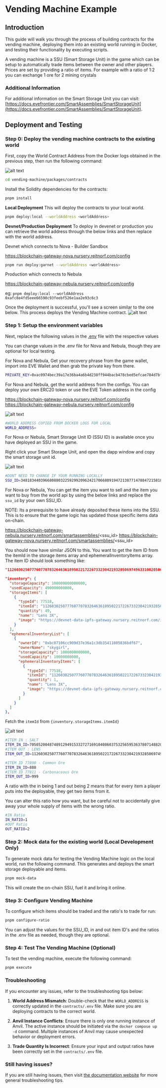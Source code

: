 # Vending Machine Example

## Introduction
This guide will walk you through the process of building contracts for the vending machine, deploying them into an existing world running in Docker, and testing their functionality by executing scripts.

A vending machine is a SSU (Smart Storage Unit) in the game which can be setup to automatically trade items between the owner and other players. Prices are set by providing a ratio of items. For example with a ratio of 1:2 you can exchange 1 ore for 2 mining crystals

### Additional Information

For additional information on the Smart Storage Unit you can visit: [https://docs.evefrontier.com/SmartAssemblies/SmartStorageUnit](https://docs.evefrontier.com/SmartAssemblies/SmartStorageUnit).

## Deployment and Testing
### Step 0: Deploy the vending machine contracts to the existing world 
First, copy the World Contract Address from the Docker logs obtained in the previous step, then run the following command:

![alt text](../readme-imgs/docker_deployment.png)

```bash
cd vending-machine/packages/contracts
```

Install the Solidity dependencies for the contracts:
```bash
pnpm install
```

**Local Deployment**
This will deploy the contracts to your local world.
```bash
pnpm deploy:local --worldAddress <worldAddress> 
```
**Devnet/Production Deployment**
To deploy in devenet or production you can retrieve the world address through the below links and then replace <worldAddress> with the world address. 

Devnet which connects to Nova - Builder Sandbox

https://blockchain-gateway-nova.nursery.reitnorf.com/config

```bash
pnpm run deploy:garnet --worldAddress <worldAddress> 
```

Production which connects to Nebula

https://blockchain-gateway-nebula.nursery.reitnorf.com/config 

eg: `pnpm deploy:local --worldAddress 0xafc8e4fd5eee66590c93feebf526e1aa2e93c6c3`

Once the deployment is successful, you'll see a screen similar to the one below. This process deploys the Vending Machine contract. 
![alt text](./readme-imgs/deployment.png)


### Step 1: Setup the environment variables 
Next, replace the following values in the [.env](./packages/contracts/.env) file with the respective values 

You can change values in the .env file for Nova and Nebula, though they are optional for local testing.

For Nova and Nebula, Get your recovery phrase from the game wallet, import into EVE Wallet and then grab the private key from there.

```bash
PRIVATE_KEY=0xac0974bec39a17e36ba4a6b4d238ff944bacb478cbed5efcae784d7bf4f2ff80
```

For Nova and Nebula, get the world address from the configs. You can deploy your own ERC20 token or use the EVE Token address in the config

https://blockchain-gateway-nova.nursery.reitnorf.com/config
https://blockchain-gateway-nebula.nursery.reitnorf.com/config

![alt text](../readme-imgs/worldAddress.png)

```bash
#WORLD ADDRESS COPIED FROM DOCKER LOGS FOR LOCAL
WORLD_ADDRESS=
```

For Nova or Nebula, Smart Storage Unit ID (SSU ID) is available once you have deployed an SSU in the game.

Right click your Smart Storage Unit, and open the dapp window and copy the smart storage unit id.

![alt text](../readme-imgs/ssuid.png)

```bash
#DONT NEED TO CHANGE IF YOUR RUNNING LOCALLY
SSU_ID=34818344039668088032259299209624217066809194721387714788472158182502870248994
```

For Nova or Nebula, You can get the item you want to sell and the item you want to buy from the world api by using the below links and replace the `ssu_id` by your own SSU_ID.

NOTE: Its a prerequisite to have already deposited these items into the SSU. This is to ensure that the game logic has updated those specific items data on-chain.

https://blockchain-gateway-nebula.nursery.reitnorf.com/smartassemblies/<ssu_id>
https://blockchain-gateway-nova.nursery.reitnorf.com/smartassemblies/<ssu_id>

You should now have similar JSON to this. You want to get the item ID from the itemId in the storage items array and ephemeralInventoryItems array. The item ID should look something like: 

```json
"112603025077760770783264636189502217226733230421932850697496331082050661822826"
```

```json
"inventory": {
  "storageCapacity": 100000000000000,
  "usedCapacity": 490000000000,
  "storageItems": [
    {
      "typeId": 77518,
      "itemId": "112603025077760770783264636189502217226733230421932850697496331082050661822826",
      "quantity": 49,
      "name": "Lens 3X",
      "image": "https://devnet-data-ipfs-gateway.nursery.reitnorf.com/ipfs/QmcQzTvz9Z4koU8pvBJL94HxHtLoPoB9wDnuRE278AdbmA"
    }
  ],
  "ephemeralInventoryList": [
    {
      "ownerId": "0xbc07106cc909d37e36a1c3db35411805836bdf67",
      "ownerName": "skygirl",
      "storageCapacity": 1000000000000,
      "usedCapacity": 10000000000,
      "ephemeralInventoryItems": [
        {
          "typeId": 77518,
          "itemId": "112603025077760770783264636189502217226733230421932850697496331082050661822826",
          "quantity": 1,
          "name": "Lens 3X",
          "image": "https://devnet-data-ipfs-gateway.nursery.reitnorf.com/ipfs/QmcQzTvz9Z4koU8pvBJL94HxHtLoPoB9wDnuRE278AdbmA"
        }
      ]
    }
  ]
},
```

Fetch the `itemId` from `{inventory.storageItems.itemId}`

![alt text](../readme-imgs/itemIds.png)

```bash
#ITEM IN : SALT
ITEM_IN_ID=70505200487489129491533272716910408603753256595363780714882065332876101173161
#ITEM OUT : LENS
ITEM_OUT_ID=112603025077760770783264636189502217226733230421932850697496331082050661822826
```

```bash
#ITEM ID 77800 - Common Ore
ITEM_IN_ID=888
#ITEM ID 77811 - Carbonaceous Ore
ITEM_OUT_ID=999
```

A ratio with the in being 1 and out being 2 means that for every item a player puts into the deployable, they get two items from it. 

You can alter this ratio how you want, but be careful not to accidentally give away your whole supply of items with the wrong ratio.

```bash
#IN Ratio
IN_RATIO=1
#OUT Ratio
OUT_RATIO=2
```

### Step 2: Mock data for the existing world **(Local Development Only)**
To generate mock data for testing the Vending Machine logic on the local world, run the following command. This generates and deploys the smart storage deployable and items.

```bash
pnpm mock-data
```

This will create the on-chain SSU, fuel it and bring it online.

### Step 3: Configure Vending Machine
To configure which items should be traded and the ratio's to trade for run:

```bash
pnpm configure-ratio
```

You can adjust the values for the SSU_ID, in and out item ID's and the ratios in the .env file as needed, though they are optional.

### Step 4: Test The Vending Machine (Optional)
To test the vending machine, execute the following command:

```bash
pnpm execute
```

### Troubleshooting

If you encounter any issues, refer to the troubleshooting tips below:

1. **World Address Mismatch**: Double-check that the `WORLD_ADDRESS` is correctly updated in the `contracts/.env` file. Make sure you are deploying contracts to the correct world.
   
2. **Anvil Instance Conflicts**: Ensure there is only one running instance of Anvil. The active instance should be initiated via the `docker compose up -d` command. Multiple instances of Anvil may cause unexpected behavior or deployment errors.

3. **Trade Quantity Is Incorrect**: Ensure your input and output ratios have been correctly set in the `contracts/.env` file.  

### Still having issues?
If you are still having issues, then visit [the documentation website](https://docs.evefrontier.com/Troubleshooting) for more general troubleshooting tips.